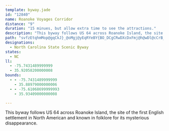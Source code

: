 ```yaml
---
template: byway.jade
id: "12840"
name: Roanoke Voyages Corridor
distance: "9"
duration: "15 minues, but allow extra time to see the attractions."
description: "This byway follows US 64 across Roanoke Island, the site of the first English settlement in North American and known in folklore for its mysterious disappearance."
path: "svfzEtqhmMop@gqCkJ}_@oMgj@yEqRYeBY{BO_DCgCRwDXcDxFmj@h@wDl@cCrB_GtCeF`C{Cbi@av@l@u@pAeArB_AlDq@dGa@b^kEpf@iFnCq@vCeBjp@sc@~_@eU~DmDxSuVqBiU_McqAiAsFoBaL{AcN{MsfBaAmKm@eDmAmEoTmn@"
designations: 
  - North Carolina State Scenic Byway
states: 
  - NC
ll: 
  - -75.7431489999999
  - 35.92058200000008
bounds: 
  - - -75.7431489999999
    - 35.88979000000006
  - - -75.61068699999993
    - 35.93409000000008

---
```


This byway follows US 64 across Roanoke Island, the site of the first English settlement in North American and known in folklore for its mysterious disappearance.